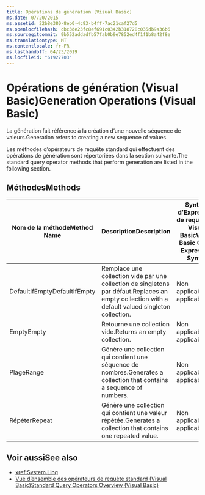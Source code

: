 ```yaml
---
title: Opérations de génération (Visual Basic)
ms.date: 07/20/2015
ms.assetid: 22b8e380-8eb0-4c93-b4ff-7ac21caf27d5
ms.openlocfilehash: cbc3de23fc8ef691c0342b318728c035db9a36b6
ms.sourcegitcommit: 9b552addadfb57fab0b9e7852ed4f1f1b8a42f8e
ms.translationtype: MT
ms.contentlocale: fr-FR
ms.lasthandoff: 04/23/2019
ms.locfileid: "61927703"
---
```

# <a name="generation-operations-visual-basic"></a><span data-ttu-id="bcc89-102">Opérations de génération (Visual Basic)</span><span class="sxs-lookup"><span data-stu-id="bcc89-102">Generation Operations (Visual Basic)</span></span>
<span data-ttu-id="bcc89-103">La génération fait référence à la création d’une nouvelle séquence de valeurs.</span><span class="sxs-lookup"><span data-stu-id="bcc89-103">Generation refers to creating a new sequence of values.</span></span>  
  
 <span data-ttu-id="bcc89-104">Les méthodes d’opérateurs de requête standard qui effectuent des opérations de génération sont répertoriées dans la section suivante.</span><span class="sxs-lookup"><span data-stu-id="bcc89-104">The standard query operator methods that perform generation are listed in the following section.</span></span>  
  
## <a name="methods"></a><span data-ttu-id="bcc89-105">Méthodes</span><span class="sxs-lookup"><span data-stu-id="bcc89-105">Methods</span></span>  
  
|<span data-ttu-id="bcc89-106">Nom de la méthode</span><span class="sxs-lookup"><span data-stu-id="bcc89-106">Method Name</span></span>|<span data-ttu-id="bcc89-107">Description</span><span class="sxs-lookup"><span data-stu-id="bcc89-107">Description</span></span>|<span data-ttu-id="bcc89-108">Syntaxe d’Expression de requête de Visual Basic</span><span class="sxs-lookup"><span data-stu-id="bcc89-108">Visual Basic Query Expression Syntax</span></span>|<span data-ttu-id="bcc89-109">Informations complémentaires</span><span class="sxs-lookup"><span data-stu-id="bcc89-109">More Information</span></span>|  
|-----------------|-----------------|------------------------------------------|----------------------|  
|<span data-ttu-id="bcc89-110">DefaultIfEmpty</span><span class="sxs-lookup"><span data-stu-id="bcc89-110">DefaultIfEmpty</span></span>|<span data-ttu-id="bcc89-111">Remplace une collection vide par une collection de singletons par défaut.</span><span class="sxs-lookup"><span data-stu-id="bcc89-111">Replaces an empty collection with a default valued singleton collection.</span></span>|<span data-ttu-id="bcc89-112">Non applicable.</span><span class="sxs-lookup"><span data-stu-id="bcc89-112">Not applicable.</span></span>|<xref:System.Linq.Enumerable.DefaultIfEmpty%2A?displayProperty=nameWithType><br /><br /> <xref:System.Linq.Queryable.DefaultIfEmpty%2A?displayProperty=nameWithType>|  
|<span data-ttu-id="bcc89-113">Empty</span><span class="sxs-lookup"><span data-stu-id="bcc89-113">Empty</span></span>|<span data-ttu-id="bcc89-114">Retourne une collection vide.</span><span class="sxs-lookup"><span data-stu-id="bcc89-114">Returns an empty collection.</span></span>|<span data-ttu-id="bcc89-115">Non applicable.</span><span class="sxs-lookup"><span data-stu-id="bcc89-115">Not applicable.</span></span>|<xref:System.Linq.Enumerable.Empty%2A?displayProperty=nameWithType>|  
|<span data-ttu-id="bcc89-116">Plage</span><span class="sxs-lookup"><span data-stu-id="bcc89-116">Range</span></span>|<span data-ttu-id="bcc89-117">Génère une collection qui contient une séquence de nombres.</span><span class="sxs-lookup"><span data-stu-id="bcc89-117">Generates a collection that contains a sequence of numbers.</span></span>|<span data-ttu-id="bcc89-118">Non applicable.</span><span class="sxs-lookup"><span data-stu-id="bcc89-118">Not applicable.</span></span>|<xref:System.Linq.Enumerable.Range%2A?displayProperty=nameWithType>|  
|<span data-ttu-id="bcc89-119">Répéter</span><span class="sxs-lookup"><span data-stu-id="bcc89-119">Repeat</span></span>|<span data-ttu-id="bcc89-120">Génère une collection qui contient une valeur répétée.</span><span class="sxs-lookup"><span data-stu-id="bcc89-120">Generates a collection that contains one repeated value.</span></span>|<span data-ttu-id="bcc89-121">Non applicable.</span><span class="sxs-lookup"><span data-stu-id="bcc89-121">Not applicable.</span></span>|<xref:System.Linq.Enumerable.Repeat%2A?displayProperty=nameWithType>|  
  
## <a name="see-also"></a><span data-ttu-id="bcc89-122">Voir aussi</span><span class="sxs-lookup"><span data-stu-id="bcc89-122">See also</span></span>

- <xref:System.Linq>
- [<span data-ttu-id="bcc89-123">Vue d’ensemble des opérateurs de requête standard (Visual Basic)</span><span class="sxs-lookup"><span data-stu-id="bcc89-123">Standard Query Operators Overview (Visual Basic)</span></span>](../../../../visual-basic/programming-guide/concepts/linq/standard-query-operators-overview.md)
